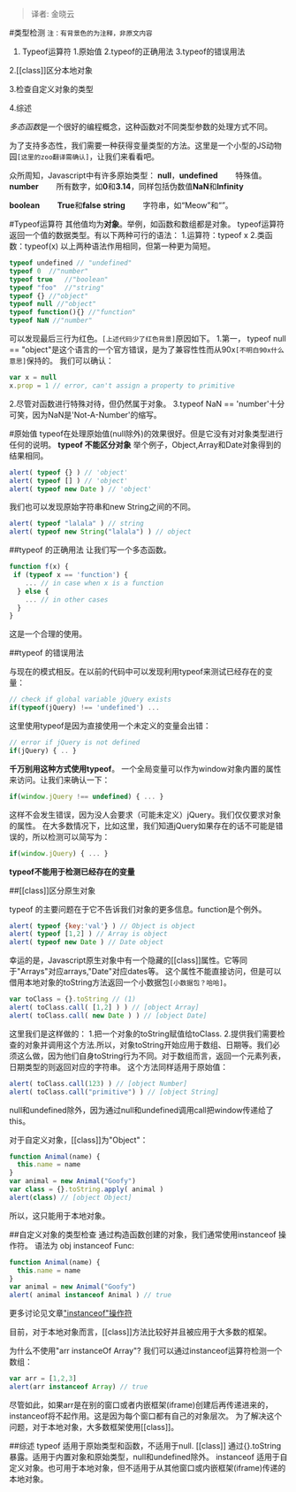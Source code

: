 > 译者: 金晓云

#类型检测
`注：有背景色的为注释，非原文内容`

1. Typeof运算符
    1.原始值
    2.typeof的正确用法
    3.typeof的错误用法

2.[[class]]区分本地对象

3.检查自定义对象的类型

4.综述


*多态函数*是一个很好的编程概念，这种函数对不同类型参数的处理方式不同。

为了支持多态性，我们需要一种获得变量类型的方法。这里是一个小型的JS动物园`[这里的zoo翻译需确认]`，让我们来看看吧。

众所周知，Javascript中有许多原始类型：
**null**，**undefined**
　　特殊值。
　　
**number**
　　所有数字，如**0**和**3.14**，同样包括伪数值**NaN**和**Infinity**

**boolean**
　　**True**和**false**
**string**
　　字符串，如“Meow”和“”。

#Typeof运算符
其他值均为**对象**。举例，如函数和数组都是对象。
typeof运算符返回一个值的数据类型。有以下两种可行的语法：
1.运算符：typeof x
2.类函数：typeof(x)
以上两种语法作用相同，但第一种更为简短。
```javascript
typeof undefined // "undefined"
typeof 0  //"number"
typeof true   //"boolean"
typeof "foo"  //"string"
typeof {} //"object"
typeof null //"object"
typeof function(){} //"function"
typeof NaN //"number"
```
可以发现最后三行为红色。`[上述代码少了红色背景]`原因如下。
1.第一， typeof null == "object"是这个语言的一个官方错误，是为了兼容性性而从90x`[不明白90x什么意思]`保持的。
我们可以确认：
```javascript
var x = null
x.prop = 1 // error, can't assign a property to primitive
```
2.尽管对函数进行特殊对待，但仍然属于对象。
3.typeof NaN == 'number'十分可笑，因为NaN是'Not-A-Number'的缩写。

#原始值
typeof在处理原始值(null除外)的效果很好。但是它没有对对象类型进行任何的说明。
**typeof 不能区分对象**
举个例子，Object,Array和Date对象得到的结果相同。
```javascript
alert( typeof {} ) // 'object'
alert( typeof [] ) // 'object'
alert( typeof new Date ) // 'object'
```
我们也可以发现原始字符串和new String之间的不同。
```javascript
alert( typeof "lalala" ) // string
alert( typeof new String("lalala") ) // object
```
##typeof 的正确用法
让我们写一个多态函数。
```javascript
function f(x) {
 if (typeof x == 'function') {
    ... // in case when x is a function
  } else {
    ... // in other cases
  }
}
```
这是一个合理的使用。

##typeof 的错误用法

与现在的模式相反。在以前的代码中可以发现利用typeof来测试已经存在的变量：
```javascript
// check if global variable jQuery exists
if(typeof(jQuery) !== 'undefined') ...
```
这里使用typeof是因为直接使用一个未定义的变量会出错：
```javascript
// error if jQuery is not defined
if(jQuery) { .. }
```
**千万别用这种方式使用typeof**。
一个全局变量可以作为window对象内置的属性来访问。让我们来确认一下：
```javascript
if(window.jQuery !== undefined) { ... }
```
这样不会发生错误，因为没人会要求（可能未定义）jQuery。我们仅仅要求对象的属性。
在大多数情况下，比如这里，我们知道jQuery如果存在的话不可能是错误的，所以检测可以简写为：
```javascript
if(window.jQuery) { ... }
```
**typeof不能用于检测已经存在的变量**

##[[class]]区分原生对象

typeof 的主要问题在于它不告诉我们对象的更多信息。function是个例外。
```javascript
alert( typeof {key:'val'} ) // Object is object
alert( typeof [1,2] ) // Array is object
alert( typeof new Date ) // Date object
```
幸运的是，Javascript原生对象中有一个隐藏的[[class]]属性。它等同于"Arrays"对应arrays,"Date"对应dates等。
这个属性不能直接访问，但是可以借用本地对象的toString方法返回一个小数据包`[小数据包？哈哈]`。
```javascript
var toClass = {}.toString // (1)
alert( toClass.call( [1,2] ) ) // [object Array]
alert( toClass.call( new Date ) ) // [object Date]
```
这里我们是这样做的：
1.把一个对象的toString赋值给toClass.
2.提供我们需要检查的对象并调用这个方法.所以，对象toString开始应用于数组、日期等。我们必须这么做，因为他们自身toString行为不同。对于数组而言，返回一个元素列表，日期类型的则返回对应的字符串。
这个方法同样适用于原始值：
```javascript
alert( toClass.call(123) ) // [object Number]
alert( toClass.call("primitive") ) // [object String]
```
null和undefined除外，因为通过null和undefined调用call把window传递给了this。

对于自定义对象，[[class]]为"Object"：
```javascript
function Animal(name) { 
  this.name = name
}
var animal = new Animal("Goofy")
var class = {}.toString.apply( animal )
alert(class) // [object Object]
```
所以，这只能用于本地对象。

##自定义对象的类型检查
通过构造函数创建的对象，我们通常使用instanceof 操作符。
语法为 obj instanceof Func:
```javascript
function Animal(name) { 
  this.name = name
}
var animal = new Animal("Goofy")
alert( animal instanceof Animal ) // true
```
更多讨论见文章["instanceof"操作符](http://javascript.info/tutorial/instanceof#ref-instanceof)

目前，对于本地对象而言，[[class]]方法比较好并且被应用于大多数的框架。

为什么不使用"arr instanceOf Array"?
我们可以通过instanceof运算符检测一个数组：
```javascript
var arr = [1,2,3]
alert(arr instanceof Array) // true
```
尽管如此，如果arr是在别的窗口或者内嵌框架(iframe)创建后再传递进来的，instanceof将不起作用。这是因为每个窗口都有自己的对象层次。
为了解决这个问题，对于本地对象，大多数框架使用[[class]]。

##综述
typeof
    适用于原始类型和函数，不适用于null.
[[class]]
    通过{}.toString暴露。适用于内置对象和原始类型，null和undefined除外。
instanceof
    适用于自定义对象。也可用于本地对象，但不适用于从其他窗口或内嵌框架(iframe)传递的本地对象。